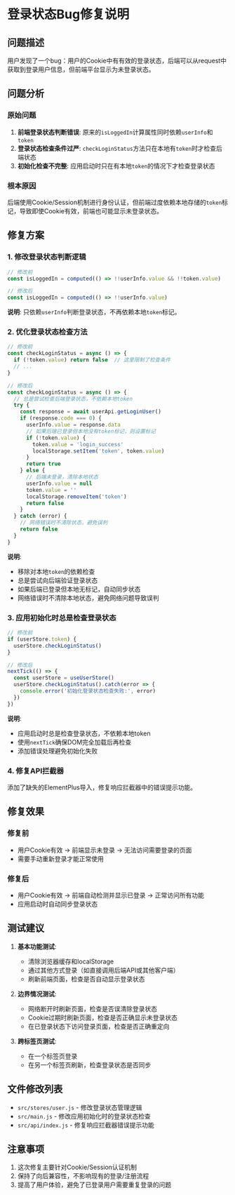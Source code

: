 # 登录状态Bug修复说明

## 问题描述

用户发现了一个bug：用户的Cookie中有有效的登录状态，后端可以从request中获取到登录用户信息，但前端平台显示为未登录状态。

## 问题分析

### 原始问题
1. **前端登录状态判断错误**: 原来的`isLoggedIn`计算属性同时依赖`userInfo`和`token`
2. **登录状态检查条件过严**: `checkLoginStatus`方法只在本地有`token`时才检查后端状态
3. **初始化检查不完整**: 应用启动时只在有本地`token`的情况下才检查登录状态

### 根本原因
后端使用Cookie/Session机制进行身份认证，但前端过度依赖本地存储的`token`标记，导致即使Cookie有效，前端也可能显示未登录状态。

## 修复方案

### 1. 修改登录状态判断逻辑
```javascript
// 修改前
const isLoggedIn = computed(() => !!userInfo.value && !!token.value)

// 修改后
const isLoggedIn = computed(() => !!userInfo.value)
```

**说明**: 只依赖`userInfo`判断登录状态，不再依赖本地`token`标记。

### 2. 优化登录状态检查方法
```javascript
// 修改前
const checkLoginStatus = async () => {
  if (!token.value) return false  // 这里限制了检查条件
  // ...
}

// 修改后
const checkLoginStatus = async () => {
  // 总是尝试检查后端登录状态，不依赖本地token
  try {
    const response = await userApi.getLoginUser()
    if (response.code === 0) {
      userInfo.value = response.data
      // 如果后端已登录但本地没有token标记，则设置标记
      if (!token.value) {
        token.value = 'login_success'
        localStorage.setItem('token', token.value)
      }
      return true
    } else {
      // 后端未登录，清除本地状态
      userInfo.value = null
      token.value = ''
      localStorage.removeItem('token')
      return false
    }
  } catch (error) {
    // 网络错误时不清除状态，避免误判
    return false
  }
}
```

**说明**: 
- 移除对本地`token`的依赖检查
- 总是尝试向后端验证登录状态
- 如果后端已登录但本地无标记，自动同步状态
- 网络错误时不清除本地状态，避免网络问题导致误判

### 3. 应用初始化时总是检查登录状态
```javascript
// 修改前
if (userStore.token) {
  userStore.checkLoginStatus()
}

// 修改后
nextTick(() => {
  const userStore = useUserStore()
  userStore.checkLoginStatus().catch(error => {
    console.error('初始化登录状态检查失败:', error)
  })
})
```

**说明**: 
- 应用启动时总是检查登录状态，不依赖本地token
- 使用`nextTick`确保DOM完全加载后再检查
- 添加错误处理避免初始化失败

### 4. 修复API拦截器
添加了缺失的ElementPlus导入，修复响应拦截器中的错误提示功能。

## 修复效果

### 修复前
- 用户Cookie有效 → 前端显示未登录 → 无法访问需要登录的页面
- 需要手动重新登录才能正常使用

### 修复后
- 用户Cookie有效 → 前端自动检测并显示已登录 → 正常访问所有功能
- 应用启动时自动同步登录状态

## 测试建议

1. **基本功能测试**:
   - 清除浏览器缓存和localStorage
   - 通过其他方式登录（如直接调用后端API或其他客户端）
   - 刷新前端页面，检查是否自动显示登录状态

2. **边界情况测试**:
   - 网络断开时刷新页面，检查是否误清除登录状态
   - Cookie过期时刷新页面，检查是否正确显示未登录状态
   - 在已登录状态下访问登录页面，检查是否正确重定向

3. **跨标签页测试**:
   - 在一个标签页登录
   - 在另一个标签页刷新，检查登录状态是否同步

## 文件修改列表

- `src/stores/user.js` - 修改登录状态管理逻辑
- `src/main.js` - 修改应用初始化时的登录状态检查
- `src/api/index.js` - 修复响应拦截器错误提示功能

## 注意事项

1. 这次修复主要针对Cookie/Session认证机制
2. 保持了向后兼容性，不影响现有的登录/注册流程
3. 提高了用户体验，避免了已登录用户需要重复登录的问题 